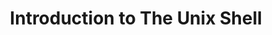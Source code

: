 ---
layout: workshop
category: workshop
title: "Introduction to The Unix Shell"
time: 10:00 AM - 1:00 PM PST
human_date: "October 7"
year: 2025
location: UC Santa Barbara Library and Zoom
instructors:
helpers:
description: "The Unix Shell is a powerful command-line interface that allows you to control your computer more efficiently than a traditional graphical interface. This hands-on workshop will introduce fundamental skills, including navigating files and directories, manipulating data, and writing simple scripts.
<br><br>
No prior experience is required to attend, just curiosity and a desire to work more efficiently with your computer. Learning these basics will open the door to advanced computing, including high-performance computing and version control with Git.
<br><br>
Stay tuned, <b>registration opens on September 18!</b> Join our <a href='http://groups.google.com/a/library.ucsb.edu/g/carpentry/about'>Carpentry mailing list</a> with your UCSB email to get notified as soon as it goes live."
---